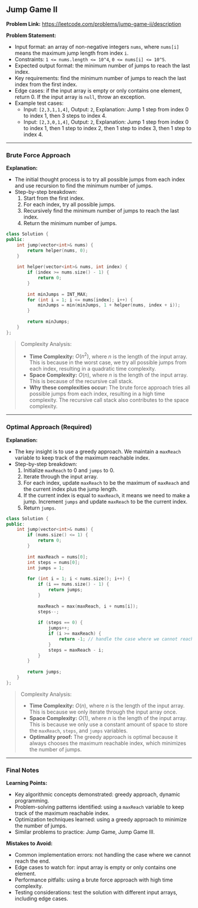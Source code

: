 ## Jump Game II
**Problem Link:** https://leetcode.com/problems/jump-game-ii/description

**Problem Statement:**
- Input format: an array of non-negative integers `nums`, where `nums[i]` means the maximum jump length from index `i`.
- Constraints: `1 <= nums.length <= 10^4`, `0 <= nums[i] <= 10^5`.
- Expected output format: the minimum number of jumps to reach the last index.
- Key requirements: find the minimum number of jumps to reach the last index from the first index.
- Edge cases: if the input array is empty or only contains one element, return 0. If the input array is `null`, throw an exception.
- Example test cases:
  - Input: `[2,3,1,1,4]`, Output: `2`, Explanation: Jump 1 step from index 0 to index 1, then 3 steps to index 4.
  - Input: `[2,3,0,1,4]`, Output: `2`, Explanation: Jump 1 step from index 0 to index 1, then 1 step to index 2, then 1 step to index 3, then 1 step to index 4.

---

### Brute Force Approach

**Explanation:**
- The initial thought process is to try all possible jumps from each index and use recursion to find the minimum number of jumps.
- Step-by-step breakdown:
  1. Start from the first index.
  2. For each index, try all possible jumps.
  3. Recursively find the minimum number of jumps to reach the last index.
  4. Return the minimum number of jumps.

```cpp
class Solution {
public:
    int jump(vector<int>& nums) {
        return helper(nums, 0);
    }
    
    int helper(vector<int>& nums, int index) {
        if (index >= nums.size() - 1) {
            return 0;
        }
        
        int minJumps = INT_MAX;
        for (int i = 1; i <= nums[index]; i++) {
            minJumps = min(minJumps, 1 + helper(nums, index + i));
        }
        
        return minJumps;
    }
};
```

> Complexity Analysis:
> - **Time Complexity:** $O(n^2)$, where $n$ is the length of the input array. This is because in the worst case, we try all possible jumps from each index, resulting in a quadratic time complexity.
> - **Space Complexity:** $O(n)$, where $n$ is the length of the input array. This is because of the recursive call stack.
> - **Why these complexities occur:** The brute force approach tries all possible jumps from each index, resulting in a high time complexity. The recursive call stack also contributes to the space complexity.

---

### Optimal Approach (Required)

**Explanation:**
- The key insight is to use a greedy approach. We maintain a `maxReach` variable to keep track of the maximum reachable index.
- Step-by-step breakdown:
  1. Initialize `maxReach` to 0 and `jumps` to 0.
  2. Iterate through the input array.
  3. For each index, update `maxReach` to be the maximum of `maxReach` and the current index plus the jump length.
  4. If the current index is equal to `maxReach`, it means we need to make a jump. Increment `jumps` and update `maxReach` to be the current index.
  5. Return `jumps`.

```cpp
class Solution {
public:
    int jump(vector<int>& nums) {
        if (nums.size() <= 1) {
            return 0;
        }
        
        int maxReach = nums[0];
        int steps = nums[0];
        int jumps = 1;
        
        for (int i = 1; i < nums.size(); i++) {
            if (i == nums.size() - 1) {
                return jumps;
            }
            
            maxReach = max(maxReach, i + nums[i]);
            steps--;
            
            if (steps == 0) {
                jumps++;
                if (i >= maxReach) {
                    return -1; // handle the case where we cannot reach the end
                }
                steps = maxReach - i;
            }
        }
        
        return jumps;
    }
};
```

> Complexity Analysis:
> - **Time Complexity:** $O(n)$, where $n$ is the length of the input array. This is because we only iterate through the input array once.
> - **Space Complexity:** $O(1)$, where $n$ is the length of the input array. This is because we only use a constant amount of space to store the `maxReach`, `steps`, and `jumps` variables.
> - **Optimality proof:** The greedy approach is optimal because it always chooses the maximum reachable index, which minimizes the number of jumps.

---

### Final Notes

**Learning Points:**
- Key algorithmic concepts demonstrated: greedy approach, dynamic programming.
- Problem-solving patterns identified: using a `maxReach` variable to keep track of the maximum reachable index.
- Optimization techniques learned: using a greedy approach to minimize the number of jumps.
- Similar problems to practice: Jump Game, Jump Game III.

**Mistakes to Avoid:**
- Common implementation errors: not handling the case where we cannot reach the end.
- Edge cases to watch for: input array is empty or only contains one element.
- Performance pitfalls: using a brute force approach with high time complexity.
- Testing considerations: test the solution with different input arrays, including edge cases.